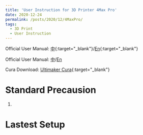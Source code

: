 ```yaml
---
title: 'User Instruction for 3D Printer 4Max Pro'
date: 2020-12-24
permalink: /posts/2020/12/4MaxPro/
tags:
  - 3D Print
  - User Instruction
---
```


Official User Manual: [中](http://yzhangec.github.io/files/4MaxPro_zh.pdf){:target="_blank"}/[En](http://yzhangec.github.io/files/4MaxPro_en.pdf){:target="_blank"}

Official User Manual: <a href="http://yzhangec.github.io/files/4MaxPro_zh.pdf" download>中</a>/<a href="http://yzhangec.github.io/files/4MaxPro_en.pdf" download>En</a>

Cura Download: [Ultimaker Cura](https://ultimaker.com/software/ultimaker-cura){:target="_blank"}

Standard Precausion
======
1. 

Lastest Setup
======
